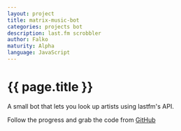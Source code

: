 ```yaml
---
layout: project
title: matrix-music-bot
categories: projects bot
description: last.fm scrobbler
author: Falko
maturity: Alpha
language: JavaScript
---
```


# {{ page.title }}
A small bot that lets you look up artists using lastfm's API.

Follow the progress and grab the code from [GitHub](https://github.com/select/matrix-music-bot)
